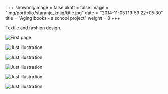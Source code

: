 +++
showonlyimage = false
draft = false
image = "img/portfolio/staranje_knjig/title.jpg"
date = "2014-11-05T19:59:22+05:30"
title = "Aging books - a school project"
weight = 8
+++

Textile and fashion design.
<!--more-->

![First page](/img/portfolio/staranje_knjig/title.jpg)

![Just illustration](/img/portfolio/staranje_knjig/foto2.jpg)

![Just illustration](/img/portfolio/staranje_knjig/knjige1.jpg)

![Just illustration](/img/portfolio/staranje_knjig/knjige2.jpg)

![Just illustration](/img/portfolio/staranje_knjig/knjige3.jpg)

![Just illustration](/img/portfolio/staranje_knjig/knjige4.jpg)